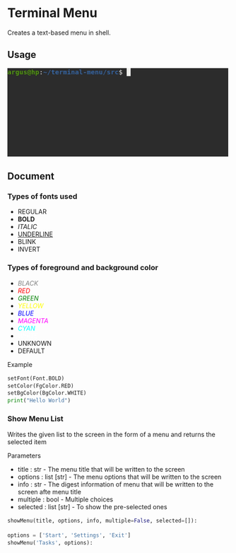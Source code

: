 # Terminal Menu
Creates a text-based menu in shell.

## Usage

![](./doc/example.gif)

## Document

### Types of fonts used
- REGULAR
- <b>BOLD</b>
- <i>ITALIC</i>
- <u>UNDERLINE</u>
- BLINK
- INVERT

### Types of foreground and background color
- <i style="color:gray">BLACK</i>
- <i style="color:red">RED</i>
- <i style="color:green">GREEN</i>
- <i style="color:yellow">YELLOW</i>
- <i style="color:blue">BLUE</i>
- <i style="color:magenta">MAGENTA</i>
- <i style="color:cyan">CYAN</i>
- <i style="color:white">WHITE</i>
- UNKNOWN
- DEFAULT

Example
```py
setFont(Font.BOLD)
setColor(FgColor.RED)
setBgColor(BgColor.WHITE)
print("Hello World")
```

### Show Menu List
Writes the given list to the screen in the form of a menu and returns the selected item

Parameters
- title : <a>str</a> - The menu title that will be written to the screen
- options : <a>list [str]</a> - The menu options that will be written to the screen
- info : <a>str</a> - The digest information of menu that will be written to the screen afte menu title
- multiple : <a>bool</a> - Multiple choices
- selected : <a>list [str]</a> - To show the pre-selected ones 
```py
showMenu(title, options, info, multiple=False, selected=[]):

options = ['Start', 'Settings', 'Exit']
showMenu('Tasks', options):
```